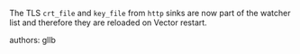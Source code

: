 The TLS `crt_file` and `key_file` from `http` sinks are now part of the watcher list and therefore they are reloaded on Vector restart.

authors: gllb
